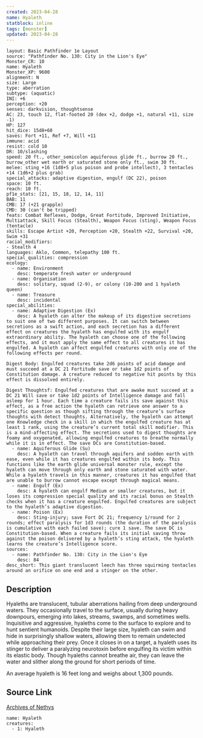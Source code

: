 ```yaml
---
created: 2023-04-28
name: Hyaleth
statblock: inline
tags: [monster]
updated: 2023-04-28
---
```

```statblock
layout: Basic Pathfinder 1e Layout
source: "Pathfinder No. 130: City in the Lion's Eye"
Monster_CR: 10
name: Hyaleth
Monster_XP: 9600
alignment: N
size: Large
type: aberration
subtype: (aquatic)
INI: +6
perception: +20
senses: darkvision, thoughtsense
AC: 23, touch 12, flat-footed 20 (dex +2, dodge +1, natural +11, size -1)
HP: 127
hit_dice: 15d8+60
saves: Fort +11, Ref +7, Will +11
immune: acid
resist: cold 10
DR: 10/slashing
speed: 20 ft., other_semicolon aquiferous glide ft., burrow 20 ft., burrow_other wet earth or saturated stone only ft., swim 30 ft.
melee: sting +16 (1d8+5 plus poison and probe intellect), 3 tentacles +14 (1d6+2 plus grab)
special_attacks: adaptive digestion, engulf (DC 22), poison
space: 10 ft.
reach: 10 ft.
pf1e_stats: [21, 15, 18, 12, 14, 11]
BAB: 11
CMB: 17 (+21 grapple)
CMD: 30 (can't be tripped)
feats: Combat Reflexes, Dodge, Great Fortitude, Improved Initiative, Multiattack, Skill Focus (Stealth), Weapon Focus (sting), Weapon Focus (tentacle)
skills: Escape Artist +20, Perception +20, Stealth +22, Survival +20, Swim +31
racial_modifiers:
- Stealth 4
languages: Aklo, Common, telepathy 100 ft.
special_qualities: compression
ecology:
  - name: Environment
    desc: temperate fresh water or underground
  - name: Organisation
    desc: solitary, squad (2-9), or colony (10-200 and 1 hyaleth queen)
  - name: Treasure
    desc: incidental
special_abilities:
  - name: Adaptive Digestion (Ex)
    desc: A hyaleth can alter the makeup of its digestive secretions to suit one of two different purposes. It can switch between secretions as a swift action, and each secretion has a different effect on creatures the hyaleth has engulfed with its engulf extraordinary ability. The hyaleth can choose one of the following effects, and it must apply the same effect to all creatures it has engulfed. A hyaleth can affect engulfed creatures with only one of the following effects per round. 

Digest Body: Engulfed creatures take 2d6 points of acid damage and must succeed at a DC 21 Fortitude save or take 1d2 points of Constitution damage. A creature reduced to negative hit points by this effect is dissolved entirely. 

Digest Thoughtsf: Engulfed creatures that are awake must succeed at a DC 21 Will save or take 1d2 points of Intelligence damage and fall asleep for 1 hour. Each time a creature fails its save against this effect, as a free action the hyaleth can retrieve one answer to a specific question as though sifting through the creature’s surface thoughts with detect thoughts. Alternatively, the hyaleth can attempt one Knowledge check in a skill in which the engulfed creature has at least 1 rank, using the creature’s current total skill modifier. This is a mind-affecting effect. The secretions used to digest thoughts are foamy and oxygenated, allowing engulfed creatures to breathe normally while it is in effect. The save DCs are Constitution-based.
  - name: Aquiferous Glide (Su)
    desc: A hyaleth can travel through aquifers and sodden earth with ease, even while it has creatures engulfed within its body. This functions like the earth glide universal monster rule, except the hyaleth can move through only earth and stone saturated with water. While a hyaleth travels in this manner, creatures it has engulfed that are unable to burrow cannot escape except through magical means.
  - name: Engulf (Ex)
    desc: A hyaleth can engulf Medium or smaller creatures, but it loses its compression special quality and its racial bonus on Stealth checks when it has a creature engulfed. Engulfed creatures are subject to the hyaleth’s adaptive digestion.
  - name: Poison (Ex)
    desc: Sting-injury; save Fort DC 21; frequency 1/round for 2 rounds; effect paralysis for 1d3 rounds (the duration of the paralysis is cumulative with each failed save); cure 1 save. The save DC is Constitution-based. When a creature fails its initial saving throw against the poison delivered by a hyaleth’s sting attack, the hyaleth learns the creature’s Intelligence score.
sources:
  - name: Pathfinder No. 130: City in the Lion's Eye
    desc: 84
desc_short: This giant translucent leech has three squirming tentacles around an orifice on one end and a stinger on the other.
```
## Description
Hyaleths are translucent, tubular aberrations hailing from deep underground waters. They occasionally travel to the surface, usually during heavy downpours, emerging into lakes, streams, swamps, and sometimes wells. Inquisitive and aggressive, hyaleths come to the surface to explore and to hunt sentient humanoids. Despite their large size, hyaleth can swim and hide in surprisingly shallow waters, allowing them to remain undetected while approaching their prey. Once it closes in on a target, a hyaleth uses its stinger to deliver a paralyzing neurotoxin before engulfing its victim within its elastic body. Though hyaleths cannot breathe air, they can leave the water and slither along the ground for short periods of time.

 An average hyaleth is 16 feet long and weighs about 1,300 pounds.
## Source Link
[Archives of Nethys](https://aonprd.com/MonsterDisplay.aspx?ItemName=Hyaleth)
```encounter-table
name: Hyaleth
creatures:
  - 1: Hyaleth
```
